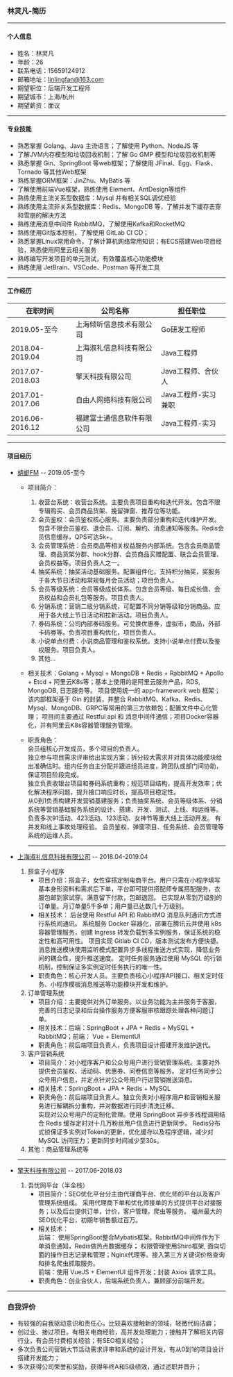 ### 林灵凡-简历

<hr>

#### 个人信息

- 姓名：林灵凡
- 年龄：26
- 联系电话：15659124912
- 邮箱地址：linlingfan@163.com
- 期望职位：后端开发工程师
- 期望城市：上海/杭州
- 期望薪资：面议

<hr>

#### 专业技能

- 熟悉掌握 Golang、Java 主流语言；了解使用 Python、NodeJS 等
- 了解JVM内存模型和垃圾回收机制；了解 Go GMP 模型和垃圾回收机制等
- 熟悉掌握 Gin、SpringBoot 等web框架；了解使用 JFinal、Egg、Flask、Tornado 等其他Web框架
- 熟练掌握ORM框架：JinZhu、MyBatis 等
- 了解使用前端Vue框架，熟练使用 Element、AntDesign等组件
- 熟练使用主流关系型数据库：Mysql 并有相关SQL调优经验
- 熟练使用主流非关系型数据库：Redis、MongoDB 等，了解并发下缓存击穿和雪崩的解决方法
- 熟练使用消息中间件 RabbitMQ，了解使用Kafka和RocketMQ
- 熟练使用Git版本控制，了解使用 GitLab CI CD；
- 熟悉掌握Linux常用命令，了解计算机网络常用知识；有ECS搭建Web项目经验，熟悉使用阿里云相关服务
- 熟练编写开发项目的单元测试，有效覆盖核心功能模块
- 熟练使用 JetBrain、VSCode、Postman 等开发工具

<hr>

#### 工作经历

|在职时间|公司名称|担任职位|
| ---- | ---- | ---- |
|2019.05-至今|上海倾听信息技术有限公司|Go研发工程师|
|2018.04-2019.04|上海淑礼信息科技有限公司|Java工程师|
|2017.07-2018.03|擎天科技有限公司|Java工程师、合伙人|
|2017.01-2017.06|自由人网络科技有限公司|Java工程师-实习兼职|
|2016.06-2016.12|福建富士通信息软件有限公司|Java工程师-实习|

<hr>

#### 项目经历

- [蜻蜓FM](https://www.qingting.fm/) -- 2019.05-至今
  - 项目简介：
    1. 收营台系统：收营台系统。主要负责项目重构和迭代开发。包含不限专辑购买、会员商品货架、挽留弹窗、推荐位等功能。
    2. 会员鉴权：会员鉴权核心服务。主要负责部分重构和迭代维护开发。包含不限会员鉴权、退会员、订阅、解约、消息通知等服务。Redis会员信息缓存，QPS可达5k+。
    3. 会员管理系统：会员商品等相关权益服务内部系统。包含会员商品管理、商品货架分群、hook分群、会员商品买赠配置、联合会员管理、会员权益等。项目负责人之一。
    4. 抽奖系统：抽奖活动基础服务。配置组件化，支持积分抽奖，奖服务于各大节日活动和常规每月会员活动；项目负责人。
    5. 会员等级系统：会员等级成长体系。包含会员等级、每日成长值、会员权益和会员礼包等服务。项目负责人。
    6. 分销系统：营销二级分销系统，可配置不同分销等级和分销商品。应用于各大线上节日活动和拉新活动。项目负责人。
    7. 券码系统：公司内部券码服务。可兑换优惠券，虚拟币，商品，外部卡码劵等。负责项目重构优化，项目负责人。
    8. 小说单点付费：小说商品管理和鉴权系统。支持小说单点付费以及鉴权服务。项目负责人。
    9. 其他...  
  - 相关技术：Golang + Mysql + MongoDB + Redis + RabbitMQ + Apollo + Etcd + 阿里云K8s等；基本上使用的是阿里云服务产品，RDS, MongoDB, 日志服务等。 
    项目使用统一的 app-framework web 框架；该内部框架基于 Gin 的封装，并整合 RabbitMQ、Kafka、Redis、Mysql、MongoDB、GRPC等常用的第三方依赖包；配置文件中心化管理；
    项目间主要通过 Restful api 和 消息中间件通信；项目Docker容器化，并有阿里云K8s容器管理服务管理。
  - 职责角色：  
    会员组核心开发成员，多个项目的负责人。  
    独立参与项目需求评审给出实现方案；拆分较大需求并对具体功能模块给出准确估时。组内任务自主分配并跟进组员进度，跨团队或部门间协助，保证项目阶段完成。  
    独立负责收银台项目和券码系统重构；规范项目结构，提高开发效率；优化解决程序问题，提升接口响应时长，提高项目稳定性。  
    从0到1负责构建开发营销基建服务；负责抽奖系统、会员等级体系、分销系统等营销基础服务系统的设计、搭建、开发、测试、上线、和运维等。  
    负责多次91活动、423活动、123活动、女神节等重大线上活动开发。 有并发和线上事故处理经验。 
    会员鉴权，弹窗项目、任务系统、会员管理等系统的运维人员。
    
    <hr>

- [上海淑礼信息科技有限公司](https://www.dahezi.com) -- 2018.04-2019.04
  1. 搭盒子小程序
     - 项目介绍：搭盒子，女性穿搭定制电商平台。用户只需在小程序填写基本身形资料和需求后下单，平台即可提供搭配师专属搭配服务，衣服包邮到家试穿。满意留下付款，包邮退回。
       已实现从零到万级别的订单量。月订单量5千多单；用户量已达数几十万级别。
     - 相关技术：
       后台使用 Restful API 和 RabbitMQ 消息队列通讯方式进行系统间通讯。
       系统服务 Docker 容器化，部署在腾讯云并使用 k8s 容器管理服务，创建 Ingress 转发负载到多实例服务，保证系统的稳定性和高可用性。
       项目实现 Gitlab CI CD，版本测试发布方便快捷。
       消息推送模块使用监听模式配置异步多线程推送方式实现，降低业务间的耦合性，提升推送速度。
       定时任务服务通过使用 MySQL 的行锁机制，控制保证多实例定时任务执行的唯一性。
     - 职责角色：核心开发人员。主要负责核心小程序API接口、相关定时任务、小程序模板消息推送等功能模块开发和维护。
  2. 订单管理系统
     - 项目介绍：主要提供对外订单服务。以业务功能为主并服务于客服，完善的日志记录和后台操作服务方便客服审核跟踪处理各种问题订单。
     - 相关技术：后端：SpringBoot + JPA + Redis + MySQL + RabbitMQ；前端： Vue + ElementUI
     - 职责角色：前后端项目负责人，负责项目设计搭建开发维护迭代。 
  3. 客户营销系统
     - 项目简介：对小程序客户和公众号用户进行营销管理系统。主要对外提供会员鉴权、活动码、优惠券、问卷信息等服务。
       定时任务同步公众号用户信息，并定点针对公众号用户行进营销推送消息。
     - 相关技术：SpringBoot + JPA + Redis + MySQL
     - 职责角色：前后端项目负责人。独立负责对小程序用户和营销相关服务进行解耦拆分重构，并对数据进行同步清洗迁移。  
       实现对公众号用户的定制化管理。使用 SpringBoot 异步多线程调用结合 Redis 缓存定时对十几万粉丝用户信息进行更新同步。
       Redis分布式锁保证多实例对Token的更新，优化缓存以及程序逻辑，减少对 MySQL 访问压力；更新同步时间减少至30s。
  4. 其他：商品管理系统等  
    <hr>

- [擎天科技有限公司]()  -- 2017.06-2018.03
  1. 吾忧网平台（半全栈）
      - 项目简介：SEO优化平台分主由代理商平台、优化师的平台以及客户管理系统组成。
        采用代理商下单和优化师接单的方式提供平台对接服务；以及后台提供订单，计价，客户管理，爬虫等服务。
        福州最大的SEO优化平台，初期年销售额过百万。
      - 相关技术：  
        后端： 使用SpringBoot整合Mybatis框架。RabbitMQ中间件作为下单消息通知，Redis做热点数据缓存；
        权限管理使用Shiro框架, 面向切面的操作日志记录和管理；Nginx代理等。接入第三方关键词价格查询和排名爬虫抓取服务。  
        前端：使用 VueJS + ElementUI 组件开发；封装 Axios 请求工具。
      - 职责角色：创业合伙人，后端系统负责人，兼顾部分前端开发。

<hr>

### 自我评价

- 有较强的自我驱动意识和责任心，比较喜欢接触新的领域，轻微代码洁癖；
- 创过业、接过项目。有相关电商经验，高并发处理能力；接触并了解相关内容行业，有会员付费相关经验；有SEO相关经验；
- 多次负责公司营销大节活动需求评审和系统的设计开发，有从0到1的项目设计搭建开发能力；
- 多次获得公司荣誉和奖励，获得年终A和S级绩效，通过述职并晋升；